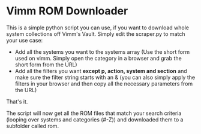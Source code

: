 # Vimm ROM Downloader

This is a simple python script you can use, if you want to download whole system collections off Vimm's Vault.
Simply edit the scraper.py to match your use case:

- Add all the systems you want to the systems array (Use the short form used on vimm. Simply open the category in a browser and grab the short form from the URL)
- Add all the filters you want **except p, action, system and section** and make sure the filter string starts with an & (you can also simply apply the filters in your browser and then copy all the necessary parameters from the URL)

That's it.

The script will now get all the ROM files that match your search criteria (looping over systems and categories (#-Z)) and downloaded them to a subfolder called rom.